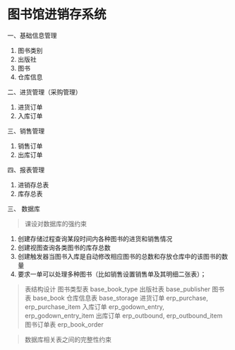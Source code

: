 # 图书馆进销存系统

一、基础信息管理

1. 图书类别
2. 出版社
3. 图书
4. 仓库信息

二、进货管理（采购管理）
1. 进货订单
2. 入库订单

三、销售管理
1. 销售订单
2. 出库订单

四、报表管理
1. 进销存总表
2. 库存总表


三、 数据库

> 课设对数据库的强约束

1. 创建存储过程查询某段时间内各种图书的进货和销售情况
2. 创建视图查询各类图书的库存总数
3. 创建触发器当图书入库是自动修改相应图书的总数和存放仓库中的该图书的数量
4. 要求一单可以处理多种图书（比如销售设置销售单及其明细二张表）；

> 表结构设计
图书类型表 base_book_type
出版社表 base_publisher
图书表 base_book
仓库信息表 base_storage
进货订单 erp_purchase, erp_purchase_item
入库订单 erp_godown_entry, erp_godown_entry_item
出库订单 erp_outbound, erp_outbound_item
图书订单表 erp_book_order

>  数据库相关表之间的完整性约束
